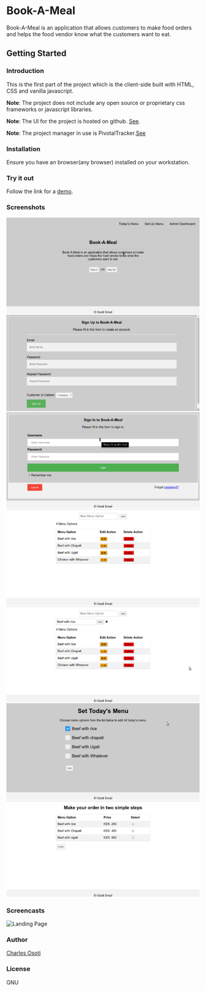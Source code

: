 # Book-A-Meal

Book-A-Meal is an application that allows customers to make food orders and helps the food vendor know what the customers want to eat.

## Getting Started

### Introduction

This is the first part of the project which is the client-side built with HTML, CSS and vanilla javascript.

**Note**: The project does not include any open source or proprietary css frameworks or javascript libraries.

**Note**: The UI for the project is hosted on github. [See](https://coosoti.github.io/Osoti-Small/).

**Note**: The project manager in use is PivotalTracker.[See](https://www.pivotaltracker.com/n/projects/2165720)

### Installation

Ensure you have an browser(any browser) installed on your workstation.

### Try it out

Follow the link for a [demo](https://coosoti.github.io/Osoti-Small/).

### Screenshots

![Landing Page](/screenshots/landing.png)
![Sign Up Page](/screenshots/signup.png)
![Sign In Page](/screenshots/login.png)
![Admin Dashboard](/screenshots/dashboard.png)
![Edit Menu Page](/screenshots/editmenu.png)
![Set Menu Page](/screenshots/set-menu.png)
![Make Order Page](/screenshots/order.png)

### Screencasts

![Landing Page](/screencasts/demo.gif)

### Author

[Charles Osoti](https://github.com/coosoti)

### License

GNU
